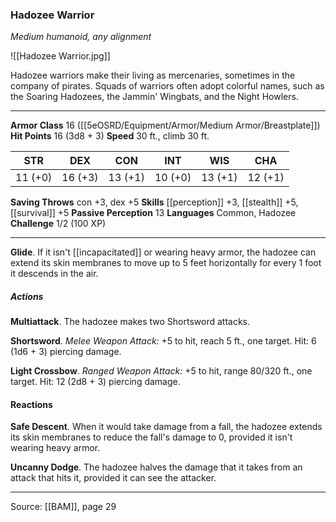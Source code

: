 ### Hadozee Warrior
_Medium humanoid, any alignment_

![[Hadozee Warrior.jpg]]

Hadozee warriors make their living as mercenaries, sometimes in the company of pirates. Squads of warriors often adopt colorful names, such as the Soaring Hadozees, the Jammin' Wingbats, and the Night Howlers.




---

**Armor Class** 16 ([[5eOSRD/Equipment/Armor/Medium Armor/Breastplate]])
**Hit Points** 16 (3d8 + 3)
**Speed** 30 ft., climb 30 ft.

| STR     | DEX     | CON     | INT     | WIS     | CHA     |
|---------|---------|---------|---------|---------|---------|
| 11 (+0) | 16 (+3) | 13 (+1) | 10 (+0) | 13 (+1) | 12 (+1) |

**Saving Throws** con +3, dex +5
**Skills** [[perception]] +3, [[stealth]] +5, [[survival]] +5
**Passive Perception** 13
**Languages** Common, Hadozee
**Challenge** 1/2 (100 XP)

---

**Glide**. If it isn't [[incapacitated]] or wearing heavy armor, the hadozee can extend its skin membranes to move up to 5 feet horizontally for every 1 foot it descends in the air.

##### Actions
**Multiattack**. The hadozee makes two Shortsword attacks.

**Shortsword**. _Melee Weapon Attack:_ +5 to hit, reach 5 ft., one target. Hit: 6 (1d6 + 3) piercing damage.

**Light Crossbow**. _Ranged Weapon Attack:_ +5 to hit, range 80/320 ft., one target. Hit: 12 (2d8 + 3) piercing damage.

#### Reactions
**Safe Descent**. When it would take damage from a fall, the hadozee extends its skin membranes to reduce the fall's damage to 0, provided it isn't wearing heavy armor.

**Uncanny Dodge**. The hadozee halves the damage that it takes from an attack that hits it, provided it can see the attacker.


---

Source: [[BAM]], page 29